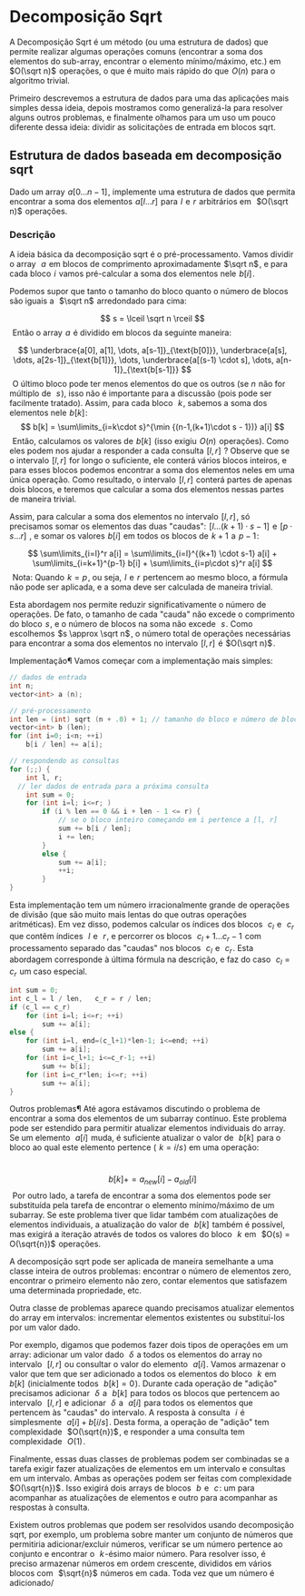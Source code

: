 # Decomposição Sqrt
A Decomposição Sqrt é um método (ou uma estrutura de dados) que permite realizar algumas operações comuns (encontrar a soma dos elementos do sub-array, encontrar o elemento mínimo/máximo, etc.) em  $O(\sqrt n)$  operações, o que é muito mais rápido do que  $O(n)$  para o algoritmo trivial.

Primeiro descrevemos a estrutura de dados para uma das aplicações mais simples dessa ideia, depois mostramos como generalizá-la para resolver alguns outros problemas, e finalmente olhamos para um uso um pouco diferente dessa ideia: dividir as solicitações de entrada em blocos sqrt.

## Estrutura de dados baseada em decomposição sqrt
Dado um array  $a[0 \dots n-1]$ , implemente uma estrutura de dados que permita encontrar a soma dos elementos  $a[l \dots r]$  para  $l$  e  $r$  arbitrários em  
$O(\sqrt n)$  operações.

### Descrição
A ideia básica da decomposição sqrt é o pré-processamento. Vamos dividir o array  
$a$  em blocos de comprimento aproximadamente  $\sqrt n$ , e para cada bloco  $i$  vamos pré-calcular a soma dos elementos nele  $b[i]$ .

Podemos supor que tanto o tamanho do bloco quanto o número de blocos são iguais a  
$\sqrt n$  arredondado para cima:

$$ s = \lceil \sqrt n \rceil $$ 
Então o array  $a$  é dividido em blocos da seguinte maneira:
 
$$ \underbrace{a[0], a[1], \dots, a[s-1]}_{\text{b[0]}}, \underbrace{a[s], \dots, a[2s-1]}_{\text{b[1]}}, \dots, \underbrace{a[(s-1) \cdot s], \dots, a[n-1]}_{\text{b[s-1]}} $$ 
O último bloco pode ter menos elementos do que os outros (se $n$  não for múltiplo de  
$s$ ), isso não é importante para a discussão (pois pode ser facilmente tratado). Assim, para cada bloco  
$k$ , sabemos a soma dos elementos nele  $b[k]$ :
$$ b[k] = \sum\limits_{i=k\cdot s}^{\min {(n-1,(k+1)\cdot s - 1})} a[i] $$ 
Então, calculamos os valores de  $b[k]$  (isso exigiu  $O(n)$  operações). Como eles podem nos ajudar a responder a cada consulta  $[l, r]$  ? Observe que se o intervalo  $[l, r]$  for longo o suficiente, ele conterá vários blocos inteiros, e para esses blocos podemos encontrar a soma dos elementos neles em uma única operação. Como resultado, o intervalo  $[l, r]$  conterá partes de apenas dois blocos, e teremos que calcular a soma dos elementos nessas partes de maneira trivial.

Assim, para calcular a soma dos elementos no intervalo  $[l, r]$ , só precisamos somar os elementos das duas "caudas":  $[l\dots (k + 1)\cdot s-1]$  e  $[p\cdot s\dots r]$  , e somar os valores  $b[i]$  em todos os blocos de  $k + 1$  a  $p-1$ :

$$ \sum\limits_{i=l}^r a[i] = \sum\limits_{i=l}^{(k+1) \cdot s-1} a[i] + \sum\limits_{i=k+1}^{p-1} b[i] + \sum\limits_{i=p\cdot s}^r a[i] $$ 
Nota: Quando  $k = p$ , ou seja,  $l$  e  $r$  pertencem ao mesmo bloco, a fórmula não pode ser aplicada, e a soma deve ser calculada de maneira trivial.

Esta abordagem nos permite reduzir significativamente o número de operações. De fato, o tamanho de cada "cauda" não excede o comprimento do bloco  $s$ , e o número de blocos na soma não excede  
$s$ . Como escolhemos  $s \approx \sqrt n$ , o número total de operações necessárias para encontrar a soma dos elementos no intervalo  $[l, r]$  é  $O(\sqrt n)$ .

Implementação¶
Vamos começar com a implementação mais simples:

```cpp
// dados de entrada
int n;
vector<int> a (n);

// pré-processamento
int len = (int) sqrt (n + .0) + 1; // tamanho do bloco e número de blocos
vector<int> b (len);
for (int i=0; i<n; ++i)
    b[i / len] += a[i];

// respondendo as consultas
for (;;) {
    int l, r;
  // ler dados de entrada para a próxima consulta
    int sum = 0;
    for (int i=l; i<=r; )
        if (i % len == 0 && i + len - 1 <= r) {
            // se o bloco inteiro começando em i pertence a [l, r]
            sum += b[i / len];
            i += len;
        }
        else {
            sum += a[i];
            ++i;
        }
}
```
Esta implementação tem um número irracionalmente grande de operações de divisão (que são muito mais lentas do que outras operações aritméticas). Em vez disso, podemos calcular os índices dos blocos  
$c_l$  e  
$c_r$  que contêm índices  
$l$  e  
$r$ , e percorrer os blocos  
$c_l+1 \dots c_r-1$  com processamento separado das "caudas" nos blocos  
$c_l$  e  
$c_r$ . Esta abordagem corresponde à última fórmula na descrição, e faz do caso  
$c_l = c_r$  um caso especial.

```cpp
int sum = 0;
int c_l = l / len,   c_r = r / len;
if (c_l == c_r)
    for (int i=l; i<=r; ++i)
        sum += a[i];
else {
    for (int i=l, end=(c_l+1)*len-1; i<=end; ++i)
        sum += a[i];
    for (int i=c_l+1; i<=c_r-1; ++i)
        sum += b[i];
    for (int i=c_r*len; i<=r; ++i)
        sum += a[i];
}
```
Outros problemas¶
Até agora estávamos discutindo o problema de encontrar a soma dos elementos de um subarray contínuo. Este problema pode ser estendido para permitir atualizar elementos individuais do array. Se um elemento  
$a[i]$  muda, é suficiente atualizar o valor de  
$b[k]$  para o bloco ao qual este elemento pertence ( 
$k = i / s$ ) em uma operação:

 
$$ b[k] += a_{new}[i] - a_{old}[i] $$ 
Por outro lado, a tarefa de encontrar a soma dos elementos pode ser substituída pela tarefa de encontrar o elemento mínimo/máximo de um subarray. Se este problema tiver que lidar também com atualizações de elementos individuais, a atualização do valor de  
$b[k]$  também é possível, mas exigirá a iteração através de todos os valores do bloco  
$k$  em  
$O(s) = O(\sqrt{n})$  operações.

A decomposição sqrt pode ser aplicada de maneira semelhante a uma classe inteira de outros problemas: encontrar o número de elementos zero, encontrar o primeiro elemento não zero, contar elementos que satisfazem uma determinada propriedade, etc.

Outra classe de problemas aparece quando precisamos atualizar elementos do array em intervalos: incrementar elementos existentes ou substituí-los por um valor dado.

Por exemplo, digamos que podemos fazer dois tipos de operações em um array: adicionar um valor dado  
$\delta$  a todos os elementos do array no intervalo  
$[l, r]$  ou consultar o valor do elemento  
$a[i]$ . Vamos armazenar o valor que tem que ser adicionado a todos os elementos do bloco  
$k$  em  
$b[k]$  (inicialmente todos  
$b[k] = 0$ ). Durante cada operação de "adição" precisamos adicionar  
$\delta$  a  
$b[k]$  para todos os blocos que pertencem ao intervalo  
$[l, r]$  e adicionar  
$\delta$  a  
$a[i]$  para todos os elementos que pertencem às "caudas" do intervalo. A resposta à consulta  
$i$  é simplesmente  
$a[i] + b[i/s]$ . Desta forma, a operação de "adição" tem complexidade  
$O(\sqrt{n})$ , e responder a uma consulta tem complexidade  
$O(1)$ .

Finalmente, essas duas classes de problemas podem ser combinadas se a tarefa exigir fazer atualizações de elementos em um intervalo e consultas em um intervalo. Ambas as operações podem ser feitas com complexidade  
$O(\sqrt{n})$ . Isso exigirá dois arrays de blocos  
$b$  e  
$c$ : um para acompanhar as atualizações de elementos e outro para acompanhar as respostas à consulta.

Existem outros problemas que podem ser resolvidos usando decomposição sqrt, por exemplo, um problema sobre manter um conjunto de números que permitiria adicionar/excluir números, verificar se um número pertence ao conjunto e encontrar o  
$k$ -ésimo maior número. Para resolver isso, é preciso armazenar números em ordem crescente, divididos em vários blocos com  
$\sqrt{n}$  números em cada. Toda vez que um número é adicionado/